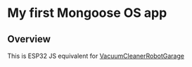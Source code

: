 # My first Mongoose OS app

## Overview

This is ESP32 JS equivalent for [VacuumCleanerRobotGarage](https://github.com/loen/VacuumCleanerRobotGarage)


